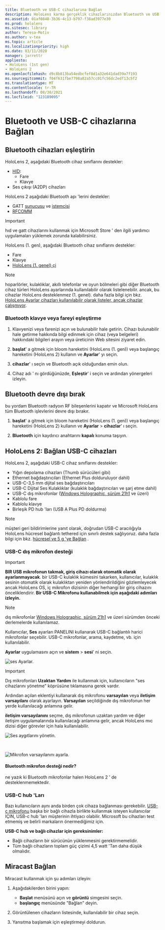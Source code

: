 ```yaml
---
title: Bluetooth ve USB-C cihazlarına Bağlan
description: HoloLens karma gerçeklik cihazlarınızdan Bluetooth ve USB-C cihazlarına ve donatılara bağlanma ile çalışmaya başlayın.
ms.assetid: 01af0848-3b36-4c13-b797-f38ad3977e30
ms.prod: hololens
ms.sitesec: library
author: Teresa-Motiv
ms.author: v-tea
ms.topic: article
ms.localizationpriority: high
ms.date: 03/11/2020
manager: jarrettr
appliesto:
- HoloLens (1st gen)
- HoloLens 2
ms.openlocfilehash: d9c8b813ba54edbcfef8d1a32e641dad39a7f193
ms.sourcegitcommit: f04f631fbe7798a82a57cc01fc56dc2edf13c5f2
ms.translationtype: MT
ms.contentlocale: tr-TR
ms.lasthandoff: 08/30/2021
ms.locfileid: "123189095"
---
```

# <a name="connect-to-bluetooth-and-usb-c-devices"></a>Bluetooth ve USB-C cihazlarına Bağlan

## <a name="pair-bluetooth-devices"></a>Bluetooth cihazları eşleştirin

HoloLens 2, aşağıdaki Bluetooth cihaz sınıflarını destekler:

- [HID](/windows-hardware/drivers/hid/):
    - Fare
    - Klavye
- Ses çıkışı (A2DP) cihazları

HoloLens 2 aşağıdaki Bluetooth apı 'lerini destekler:
- GATT [sunucusu](/windows/uwp/devices-sensors/gatt-server) ve [istemcisi](/windows/uwp/devices-sensors/gatt-client)
- [RFCOMM](/windows/uwp/devices-sensors/send-or-receive-files-with-rfcomm)
>[!IMPORTANT]
> hıd ve gatt cihazlarını kullanmak için Microsoft Store ' den ilgili yardımcı uygulamaları yüklemek zorunda kalabilirsiniz.

HoloLens (1. gen), aşağıdaki Bluetooth cihaz sınıflarını destekler:

- Fare
- Klavye
- [HoloLens (1. genel) çi](hololens1-clicker.md)

> [!NOTE]
> hoparlörler, kulaklıklar, akıllı telefonlar ve oyun bölmeleri gibi diğer Bluetooth cihaz türleri HoloLens ayarlarında kullanılabilir olarak listelenebilir. ancak, bu cihazlar HoloLens desteklenmez (1. genel). daha fazla bilgi için bkz. [HoloLens Ayarlar cihazları kullanılabilir olarak listeler, ancak cihazlar çalışmıyor](hololens-troubleshooting.md#devices-listed-as-available-in-settings-dont-work).

### <a name="pair-a-bluetooth-keyboard-or-mouse"></a>Bluetooth klavye veya fareyi eşleştirme

1. Klavyenizi veya farenizi açın ve bulunabilir hale getirin. Cihazı bulunabilir hale getirme hakkında bilgi edinmek için cihaz (veya belgeleri) hakkındaki bilgileri arayın veya üreticinin Web sitesini ziyaret edin.

1. **başlat**' a gitmek için bloom hareketini (HoloLens (1. gen)) veya başlangıç hareketini (HoloLens 2) kullanın ve **Ayarlar**' yı seçin.

1. **cihazlar**' ı seçin ve Bluetooth açık olduğundan emin olun.  

1. Cihaz adı ' nı gördüğünüzde, **Eşleştir**' i seçin ve ardından yönergeleri izleyin.

## <a name="disable-bluetooth"></a>Bluetooth devre dışı bırak

bu yordam Bluetooth radyoın RF bileşenlerini kapatır ve Microsoft HoloLens tüm Bluetooth işlevlerini devre dışı bırakır.

1. **başlat**' a gitmek için bloom hareketini (HoloLens (1. gen)) veya başlangıç hareketini (HoloLens 2) kullanın ve **Ayarlar**  >  **cihazlar**' ı seçin.

1. **Bluetooth** için kaydırıcı anahtarını **kapalı** konuma taşıyın.

## <a name="hololens-2-connect-usb-c-devices"></a>HoloLens 2: Bağlan USB-C cihazları

HoloLens 2, aşağıdaki USB-C cihaz sınıflarını destekler:

- Yığın depolama cihazları (Thumb sürücüleri gibi)
- Ethernet bağdaştırıcıları (Ethernet Plus dolduruluyor dahil)
- USB-C-3,5 mm dijital ses bağdaştırıcıları
- USB-C Dijital Ses Kulaklıklar (kulaklık bağdaştırıcıları ve şarj etme dahil)
- USB-C dış mikrofonlar ([Windows Holographic, sürüm 21h1](hololens-release-notes.md#windows-holographic-version-21h1) ve üzeri)
- Kablolu fare
- Kablolu klavye
- Birleşik PD hub 'ları (USB A Plus PD doldurma)


> [!NOTE]
> müşteri geri bildirimlerine yanıt olarak, doğrudan USB-C aracılığıyla HoloLens hücresel bağlantı tethered için sınırlı destek sağlıyoruz. daha fazla bilgi için bkz. [hücresel ve 5 g 'ye Bağlan](hololens-cellular.md) .

### <a name="usb-c-external-microphone-support"></a>USB-C dış mikrofon desteği

> [!IMPORTANT]
> **BIR USB mikrofonun takmak, giriş cihazı olarak otomatik olarak ayarlanmayacak**. bir USB-C kulaklık kümesini takarken, kullanıcılar, kulaklık sesinin otomatik olarak kulaklıktan yeniden yönlendirildiğini gözlemleyecek ancak HoloLens OS, iç mikrofon dizisinin diğer herhangi bir giriş cihazını önceliklendirir. **Bir USB-C Mikrofonu kullanabilmek için aşağıdaki adımları izleyin.**

> [!NOTE]
> dış mikrofonlar [Windows Holographic, sürüm 21h1](hololens-release-notes.md#windows-holographic-version-21h1) ve üzeri sürümden önceki derlemelerde kullanılamaz. 

Kullanıcılar, **Ses** ayarları PANELINI kullanarak USB-C bağlantılı harici mikrofonlar seçebilir. USB-C mikrofonlar, arama, kaydetme, vb. için kullanılabilir.

**Ayarlar** uygulamasını açın ve **sistem**  >  **sesi**' ni seçin.

![ses Ayarlar.](images/usbc-mic-1.jpg)

> [!IMPORTANT]
> Dış mikrofonları **Uzaktan Yardım** ile kullanmak için, kullanıcıların "ses cihazlarını yönetme" köprüsüne tıklamasına gerek vardır.
>
> Ardından açılan eklentiyi kullanarak dış mikrofonu **varsayılan** veya **iletişim varsayılanı** olarak ayarlayın. **Varsayılan** seçildiğinde dış mikrofonun her yerde kullanılacağı anlamına gelir.
>
> **iletişim varsayılanını** seçme, dış mikrofonun uzaktan yardım ve diğer iletişim uygulamalarında kullanılacağı anlamına gelir, ancak HoloLens mıc dizisi diğer görevler için hala kullanılabilir.

![Ses aygıtlarını yönetin.](images/usbc-mic-2.png)

<br>

![Mikrofon varsayılanını ayarla.](images/usbc-mic-3.jpg)

#### <a name="what-about-bluetooth-microphone-support"></a>Bluetooth mikrofon desteği nedir?

ne yazık ki Bluetooth mikrofonlar halen HoloLens 2 ' de desteklenmemektedir.

### <a name="usb-c-hubs"></a>USB-C hub 'Ları

Bazı kullanıcıların aynı anda birden çok cihaza bağlanması gerekebilir. [USB-c mikrofonu](#usb-c-external-microphone-support) başka bir bağlı cihazla birlikte kullanmak isteyen kullanıcılar IÇIN, USB-c hub 'ları müşterinin ihtiyacı olabilir. Microsoft bu cihazları test etmemiş ve belirli markaların önermediğimiz için.

**USB-C hub ve bağlı cihazlar için gereksinimler:**

- Bağlı cihazların bir sürücünün yüklenmesini gerektirmemelidir.
- Tüm bağlı cihazların toplam güç çizimi 4,5 watt 'Tan daha düşük olmalıdır.

## <a name="connect-to-miracast"></a>Miracast Bağlan

Miracast kullanmak için şu adımları izleyin:

1. Aşağıdakilerden birini yapın:  

   - **Başlat** menüsünü açın ve **görüntü** simgesini seçin.
   - **başlangıç** menüsünde "Bağlan" deyin.  

1. Görüntülenen cihazların listesinde, kullanılabilir bir cihaz seçin.

1. Yansıtma başlamak için eşleştirmeyi doldurun.
